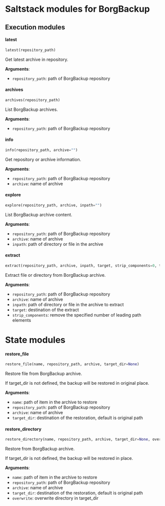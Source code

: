 # Saltstack modules for BorgBackup

## Execution modules

#### latest

```python
latest(repository_path)
```

Get latest archive in repository.

**Arguments**:

- `repository_path`: path of BorgBackup repository

#### archives

```python
archives(repository_path)
```

List BorgBackup archives.

**Arguments**:

- `repository_path`: path of BorgBackup repository

#### info

```python
info(repository_path, archive="")
```

Get repository or archive information.

**Arguments**:

- `repository_path`: path of BorgBackup repository
- `archive`: name of archive

#### explore

```python
explore(repository_path, archive, inpath="")
```

List BorgBackup archive content.

**Arguments**:

- `repository_path`: path of BorgBackup repository
- `archive`: name of archive
- `inpath`: path of directory or file in the archive

#### extract

```python
extract(repository_path, archive, inpath, target, strip_components=0, test=False)
```

Extract file or directory from BorgBackup archive.

**Arguments**:

- `repository_path`: path of BorgBackup repository
- `archive`: name of archive
- `inpath`: path of directory or file in the archive to extract
- `target`: destination of the extract
- `strip_components`: remove the specified number of leading path elements

# State modules

#### restore\_file

```python
restore_file(name, repository_path, archive, target_dir=None)
```

Restore file from BorgBackup archive.

If target_dir is not defined, the backup will be restored in original place.

**Arguments**:

- `name`: path of item in the archive to restore
- `repository_path`: path of BorgBackup repository
- `archive`: name of archive
- `target_dir`: destination of the restoration, default is original path

#### restore\_directory

```python
restore_directory(name, repository_path, archive, target_dir=None, overwrite=False)
```

Restore from BorgBackup archive.

If target_dir is not defined, the backup will be restored in place.

**Arguments**:

- `name`: path of item in the archive to restore
- `repository_path`: path of BorgBackup repository
- `archive`: name of archive
- `target_dir`: destination of the restoration, default is original path
- `overwrite`: overwrite directory in target_dir
